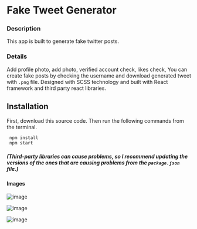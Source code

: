 # Fake Tweet Generator

### Description
This app is built to generate fake twitter posts.

### Details
Add profile photo, add photo, verified account check,
likes check,
You can create fake posts by checking the username and download generated tweet with `.png` file. Designed with SCSS technology and built with React framework and third party react libraries.

## Installation
First, download this source code. Then run the following commands from the terminal.

```sh
 npm install
 npm start
```
##### (Third-party libraries can cause problems, so I recommend updating the versions of the ones that are causing problems from the `package.json` file.)

#### Images
![image](https://user-images.githubusercontent.com/68450622/184629951-e0012b50-f24b-4758-84a9-87fdb2383f84.png)

![image](https://user-images.githubusercontent.com/68450622/184630001-4c9c143b-cd9e-4a98-87b7-4a36456cd9b8.png)

![image](https://user-images.githubusercontent.com/68450622/184630109-df569293-77d5-443e-a2b8-8f96c40c5bf2.png)


